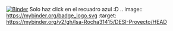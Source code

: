 
[![Binder](https://mybinder.org/badge_logo.svg)](https://mybinder.org/v2/gh/Isa-Rocha31415/DESI-Proyecto/HEAD)
Solo haz click en el recuadro azul :D
.. image:: https://mybinder.org/badge_logo.svg
 :target: https://mybinder.org/v2/gh/Isa-Rocha31415/DESI-Proyecto/HEAD
